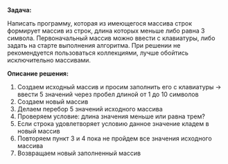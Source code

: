 **Задача:**

Написать программу, которая из имеющегося массива строк формирует массив из строк, длина которых меньше либо равна 3 символа. Первоначальный массив можно ввести с клавиатуры, либо задать на старте выполнения алгоритма. При решении не рекомендуется пользоваться коллекциями, лучше обойтись исключительно массивами.

**Описание решения:**
1.	Создаем исходный массив и просим заполнить его с клавиатуры -> ввести 5 значений через пробел длиной от 1 до 10 символов
2.	Создаем новый массив
3.	Делаем перебор 5 значений исходного массива
4.	Проверяем условие: длина значения меньше или равна трем? 
5.	Если строка удовлетворяет условию данное значение кладем в новый массив
6.	Повторяем пункт 3 и 4 пока не пройдем все значения исходного массива
7.	Возвращаем новый заполненный массив 


